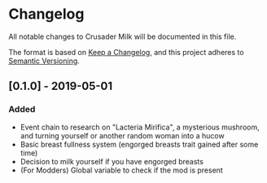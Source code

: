 # Changelog

All notable changes to Crusader Milk will be documented in this file.

The format is based on [Keep a Changelog](https://keepachangelog.com/en/1.0.0/),
and this project adheres to [Semantic Versioning](https://semver.org/spec/v2.0.0.html).

## [0.1.0] - 2019-05-01

### Added

- Event chain to research on "Lacteria Mirifica", a mysterious mushroom, and turning yourself or another random woman into a hucow
- Basic breast fullness system (engorged breasts trait gained after some time)
- Decision to milk yourself if you have engorged breasts
- (For Modders) Global variable to check if the mod is present